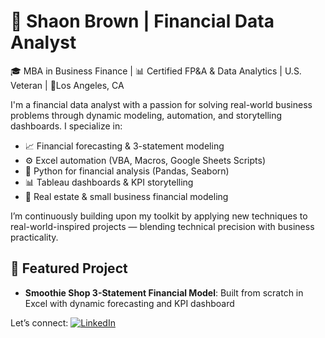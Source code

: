 # 👋 Shaon Brown | Financial Data Analyst

🎓 MBA in Business Finance | 📊 Certified FP&A & Data Analytics | U.S. Veteran | 📍Los Angeles, CA

I'm a financial data analyst with a passion for solving real-world business problems through dynamic modeling, automation, and storytelling dashboards. I specialize in:
- 📈 Financial forecasting & 3-statement modeling
- ⚙️ Excel automation (VBA, Macros, Google Sheets Scripts)
- 🐍 Python for financial analysis (Pandas, Seaborn)
- 📊 Tableau dashboards & KPI storytelling
- 📁 Real estate & small business financial modeling

I’m continuously building upon my toolkit by applying new techniques to real-world-inspired projects — blending technical precision with business practicality.

## 🔧 Featured Project
- **Smoothie Shop 3-Statement Financial Model**: Built from scratch in Excel with dynamic forecasting and KPI dashboard

Let’s connect: [![LinkedIn](https://img.shields.io/badge/-LinkedIn-blue?style=flat-square&logo=linkedin&logoColor=white)](https://www.linkedin.com/in/shaonbrownmba/)
